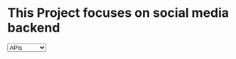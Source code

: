 <h1>This Project focuses on social media backend</h1>
<select>
  <option>APIs</option>
  <option>Models</option>
  <option>Controllers</option>
</select>
